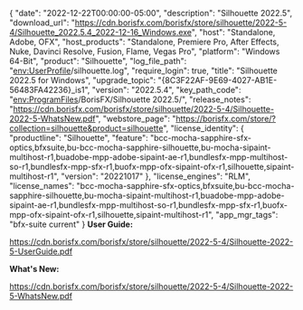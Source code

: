 {
  "date": "2022-12-22T00:00:00-05:00",
  "description": "Silhouette 2022.5",
  "download_url": "https://cdn.borisfx.com/borisfx/store/silhouette/2022-5-4/Silhouette_2022.5.4_2022-12-16_Windows.exe",
  "host": "Standalone, Adobe, OFX",
  "host_products": "Standalone, Premiere Pro, After Effects, Nuke, Davinci Resolve, Fusion, Flame, Vegas Pro",
  "platform": "Windows 64-Bit",
  "product": "Silhouette",
  "log_file_path": "<env:UserProfile>/silhouette.log",
  "require_login": true,
  "title": "Silhouette 2022.5 for Windows",
  "upgrade_topic": "{8C3F22AF-9E69-4027-AB1E-56483FA42236}_is1",
  "version": "2022.5.4",
  "key_path_code": "<env:ProgramFiles>/BorisFX/Silhouette 2022.5/",
  "release_notes": "https://cdn.borisfx.com/borisfx/store/silhouette/2022-5-4/Silhouette-2022-5-WhatsNew.pdf",
  "webstore_page": "https://borisfx.com/store/?collection=silhouette&product=silhouette",
  "license_identity": {
    "productline": "Silhouette",
    "feature": "bcc-mocha-sapphire-sfx-optics,bfxsuite,bu-bcc-mocha-sapphire-silhouette,bu-mocha-sipaint-multihost-r1,buadobe-mpp-adobe-sipaint-ae-r1,bundlesfx-mpp-multihost-so-r1,bundlesfx-mpp-sfx-r1,buofx-mpp-ofx-sipaint-ofx-r1,silhouette,sipaint-multihost-r1",
    "version": "20221017"
  },
  "license_engines": "RLM",
  "license_names": "bcc-mocha-sapphire-sfx-optics,bfxsuite,bu-bcc-mocha-sapphire-silhouette,bu-mocha-sipaint-multihost-r1,buadobe-mpp-adobe-sipaint-ae-r1,bundlesfx-mpp-multihost-so-r1,bundlesfx-mpp-sfx-r1,buofx-mpp-ofx-sipaint-ofx-r1,silhouette,sipaint-multihost-r1",
  "app_mgr_tags": "bfx-suite current"
}
**User Guide:**

https://cdn.borisfx.com/borisfx/store/silhouette/2022-5-4/Silhouette-2022-5-UserGuide.pdf

**What's New:**

https://cdn.borisfx.com/borisfx/store/silhouette/2022-5-4/Silhouette-2022-5-WhatsNew.pdf
